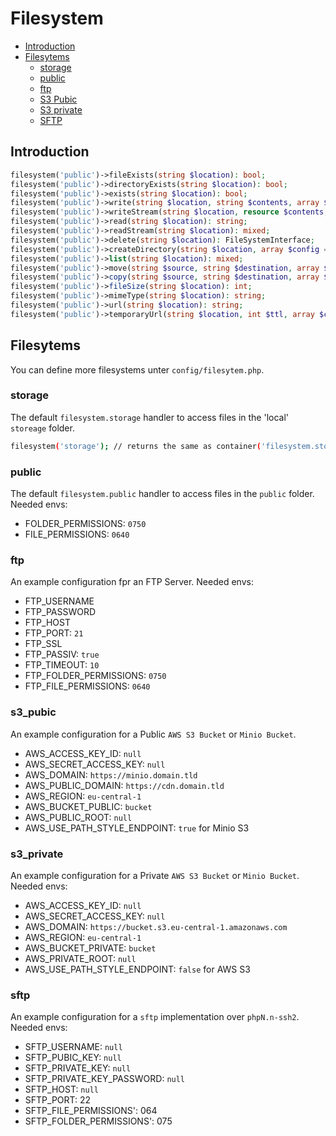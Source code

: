 # Filesystem

- [Introduction](#introduction)
- [Filesytems](#filesytems)
    - [storage](#storage)
    - [public](#public)
    - [ftp](#ftp)
    - [S3 Pubic](#s3_pubic)
    - [S3 private](#s3_private)
    - [SFTP](#sftp)

## Introduction

```php
filesystem('public')->fileExists(string $location): bool;
filesystem('public')->directoryExists(string $location): bool;
filesystem('public')->exists(string $location): bool;
filesystem('public')->write(string $location, string $contents, array $config = []): FileSystemInterface;
filesystem('public')->writeStream(string $location, resource $contents, array $config = []): FileSystemInterface;
filesystem('public')->read(string $location): string;
filesystem('public')->readStream(string $location): mixed;
filesystem('public')->delete(string $location): FileSystemInterface;
filesystem('public')->createDirectory(string $location, array $config = []): FileSystemInterface;
filesystem('public')->list(string $location): mixed;
filesystem('public')->move(string $source, string $destination, array $config = []): FileSystemInterface;
filesystem('public')->copy(string $source, string $destination, array $config = []): FileSystemInterface;
filesystem('public')->fileSize(string $location): int;
filesystem('public')->mimeType(string $location): string;
filesystem('public')->url(string $location): string;
filesystem('public')->temporaryUrl(string $location, int $ttl, array $config = []): string;
```

## Filesytems

You can define more filesystems unter `config/filesytem.php`.

### storage

The default `filesystem.storage` handler to access files in the 'local' `storeage` folder.

```bash
filesystem('storage'); // returns the same as container('filesystem.storage')
```

### public

The default `filesystem.public` handler to access files in the `public` folder.
Needed envs:

- FOLDER_PERMISSIONS: `0750`
- FILE_PERMISSIONS: `0640`

### ftp

An example configuration fpr an FTP Server.
Needed envs:

- FTP_USERNAME
- FTP_PASSWORD
- FTP_HOST
- FTP_PORT: `21`
- FTP_SSL
- FTP_PASSIV: `true`
- FTP_TIMEOUT: `10`
- FTP_FOLDER_PERMISSIONS: `0750`
- FTP_FILE_PERMISSIONS: `0640`

### s3_pubic

An example configuration for a Public `AWS S3 Bucket` or `Minio Bucket`.

- AWS_ACCESS_KEY_ID: `null`
- AWS_SECRET_ACCESS_KEY: `null`
- AWS_DOMAIN: `https://minio.domain.tld`
- AWS_PUBLIC_DOMAIN: `https://cdn.domain.tld`
- AWS_REGION: `eu-central-1`
- AWS_BUCKET_PUBLIC: `bucket`
- AWS_PUBLIC_ROOT: `null`
- AWS_USE_PATH_STYLE_ENDPOINT: `true` for Minio S3

### s3_private

An example configuration for a Private `AWS S3 Bucket` or `Minio Bucket`.
Needed envs:

- AWS_ACCESS_KEY_ID: `null`
- AWS_SECRET_ACCESS_KEY: `null`
- AWS_DOMAIN: `https://bucket.s3.eu-central-1.amazonaws.com`
- AWS_REGION: `eu-central-1`
- AWS_BUCKET_PRIVATE: `bucket`
- AWS_PRIVATE_ROOT: `null`
- AWS_USE_PATH_STYLE_ENDPOINT: `false` for AWS S3

### sftp

An example configuration for a `sftp` implementation over `phpN.n-ssh2`.
Needed envs:

- SFTP_USERNAME: `null`
- SFTP_PUBIC_KEY: `null`
- SFTP_PRIVATE_KEY: `null`
- SFTP_PRIVATE_KEY_PASSWORD: `null`
- SFTP_HOST: `null`
- SFTP_PORT: 22
- SFTP_FILE_PERMISSIONS': 064
- SFTP_FOLDER_PERMISSIONS': 075
